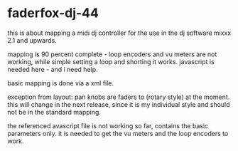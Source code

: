 # faderfox-dj-44

this is about mapping a midi dj controller for the use in the dj software mixxx 2.1 and upwards.

mapping is 90 percent complete - loop encoders and vu meters are not working, while simple setting a loop and shorting it works.
javascript is needed here - and i need help.

basic mapping is done via a xml file.

exception from layout: pan knobs are faders to (rotary style) at the moment. this will change in the next release, since it is my individual style and should not be in the standard mapping.

the referenced avascript file is not working so far, contains the basic parameters only. it is needed to get the vu meters and the loop encoders to work.
